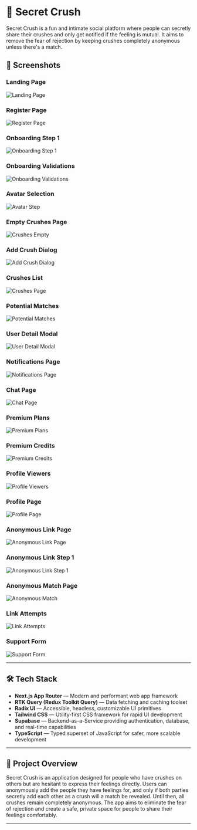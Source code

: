 # 💖 Secret Crush

Secret Crush is a fun and intimate social platform where people can secretly share their crushes and only get notified if the feeling is mutual. It aims to remove the fear of rejection by keeping crushes completely anonymous unless there's a match.

## 📸 Screenshots

### Landing Page
![Landing Page](https://raw.githubusercontent.com/sinansk/secret-crush-readme/refs/heads/main/secret-crush-landing.png)

### Register Page
![Register Page](https://raw.githubusercontent.com/sinansk/secret-crush-readme/refs/heads/main/secret-crush-register-page.png)

### Onboarding Step 1
![Onboarding Step 1](https://raw.githubusercontent.com/sinansk/secret-crush-readme/refs/heads/main/secret-crush-onboarding-step1.png)

### Onboarding Validations
![Onboarding Validations](https://raw.githubusercontent.com/sinansk/secret-crush-readme/refs/heads/main/secret-crush-onboarding-validations.png)

### Avatar Selection
![Avatar Step](https://raw.githubusercontent.com/sinansk/secret-crush-readme/refs/heads/main/secret-crush-onboarding-avatar-step.png)

### Empty Crushes Page
![Crushes Empty](https://raw.githubusercontent.com/sinansk/secret-crush-readme/refs/heads/main/secret-crush-crushes-page-empty.png)

### Add Crush Dialog
![Add Crush Dialog](https://raw.githubusercontent.com/sinansk/secret-crush-readme/refs/heads/main/secret-crush-add-crush-dialog.png)

### Crushes List
![Crushes Page](https://raw.githubusercontent.com/sinansk/secret-crush-readme/refs/heads/main/secret-crush-crushes-page.png)

### Potential Matches
![Potential Matches](https://raw.githubusercontent.com/sinansk/secret-crush-readme/refs/heads/main/secret-crush-potential-matches-page.png)

### User Detail Modal
![User Detail Modal](https://raw.githubusercontent.com/sinansk/secret-crush-readme/refs/heads/main/secret-crush-user-detail-modal.png)

### Notifications Page
![Notifications Page](https://raw.githubusercontent.com/sinansk/secret-crush-readme/refs/heads/main/secret-crush-notificaitons-page.png)

### Chat Page
![Chat Page](https://raw.githubusercontent.com/sinansk/secret-crush-readme/refs/heads/main/secret-crush-chat-page.png)

### Premium Plans
![Premium Plans](https://raw.githubusercontent.com/sinansk/secret-crush-readme/refs/heads/main/secret-crush-premium-plans.png)

### Premium Credits
![Premium Credits](https://raw.githubusercontent.com/sinansk/secret-crush-readme/refs/heads/main/secret-crush-premium-credits.png)

### Profile Viewers
![Profile Viewers](https://raw.githubusercontent.com/sinansk/secret-crush-readme/refs/heads/main/secret-crush-profile-viewers-page.png)

### Profile Page
![Profile Page](https://raw.githubusercontent.com/sinansk/secret-crush-readme/refs/heads/main/secret-crush-profile-page.png)

### Anonymous Link Page
![Anonymous Link Page](https://raw.githubusercontent.com/sinansk/secret-crush-readme/refs/heads/main/secret-crush-anonymous-link-page.png)

### Anonymous Link Step 1
![Anonymous Link Step 1](https://raw.githubusercontent.com/sinansk/secret-crush-readme/refs/heads/main/secret-crush-anonymous-link-step1.png)

### Anonymous Match Page
![Anonymous Match](https://raw.githubusercontent.com/sinansk/secret-crush-readme/refs/heads/main/secret-crush-anonymous-link-match.png)

### Link Attempts
![Link Attempts](https://raw.githubusercontent.com/sinansk/secret-crush-readme/refs/heads/main/secret-crush-link-attempts.png)

### Support Form
![Support Form](https://raw.githubusercontent.com/sinansk/secret-crush-readme/refs/heads/main/secret-crush-support-form.png)

---

## 🛠️ Tech Stack

- **Next.js App Router** — Modern and performant web app framework
- **RTK Query (Redux Toolkit Query)** — Data fetching and caching toolset
- **Radix UI** — Accessible, headless, customizable UI primitives
- **Tailwind CSS** — Utility-first CSS framework for rapid UI development
- **Supabase** — Backend-as-a-Service providing authentication, database, and real-time capabilities
- **TypeScript** — Typed superset of JavaScript for safer, more scalable development

---

## 📌 Project Overview

Secret Crush is an application designed for people who have crushes on others but are hesitant to express their feelings directly. Users can anonymously add the people they have feelings for, and only if both parties secretly add each other as a crush will a match be revealed. Until then, all crushes remain completely anonymous. The app aims to eliminate the fear of rejection and create a safe, private space for people to share their feelings comfortably.

---

